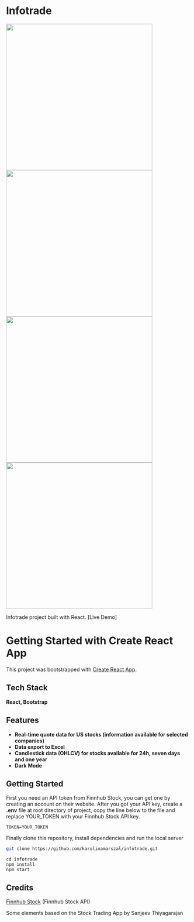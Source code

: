 # Infotrade
<img src="https://user-images.githubusercontent.com/106275517/213272274-5b537252-2c6d-46ea-bc0d-ea1ae4628196.jpg" width="400"> <img src="https://user-images.githubusercontent.com/106275517/213272304-44e51f3c-e309-49bc-8391-4b7f0293da6e.jpg" width="400"> <img src="https://user-images.githubusercontent.com/106275517/213272323-9b7c2f01-3613-46ba-b128-baad57a97cdd.jpg" width="400"> <img src="https://user-images.githubusercontent.com/106275517/213272340-7947c5ce-fd4d-4158-b9a5-3e42ba5d9357.jpg" width="400">

Infotrade project built with React. [Live Demo]

# Getting Started with Create React App

This project was bootstrapped with [Create React App](https://github.com/facebook/create-react-app).

## Tech Stack

**React, Bootstrap**

## Features

- **Real-time quote data for US stocks (information available for selected companies)**
- **Data export to Excel**
- **Candlestick data (OHLCV) for stocks available for 24h, seven days and one year**
- **Dark Mode**

## Getting Started

First you need an API token from Finnhub Stock, you can get one by creating an account on their website. After you got your API key, create a **.env** file at root directory of project, copy the line below to the file and replace YOUR_TOKEN with your Finnhub Stock API key.

```
TOKEN=YOUR_TOKEN
```
Finally clone this repository, install dependencies and run the local server

```bash
git clone https://github.com/karolinamarszal/infotrade.git
```

```terminal
cd infotrade
npm install
npm start
```

## Credits

[Finnhub Stock](https://finnhub.io/ 'Finnhub Stock') (Finnhub Stock API)

Some elements based on the Stock Trading App by Sanjeev Thiyagarajan
